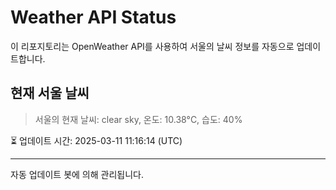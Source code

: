 
# Weather API Status

이 리포지토리는 OpenWeather API를 사용하여 서울의 날씨 정보를 자동으로 업데이트합니다.

## 현재 서울 날씨
> 서울의 현재 날씨: clear sky, 온도: 10.38°C, 습도: 40%

⏳ 업데이트 시간: 2025-03-11 11:16:14 (UTC)

---
자동 업데이트 봇에 의해 관리됩니다.
